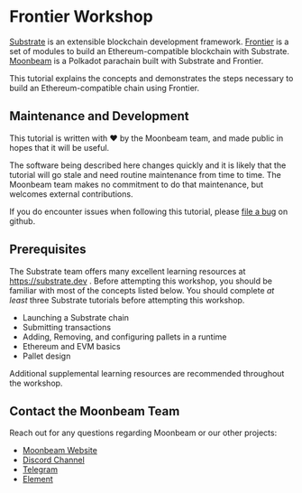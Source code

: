 # Frontier Workshop

[Substrate](https://substrate.dev) is an extensible blockchain development framework. [Frontier](https://github.com/paritytech/frontier) is a set of modules to build an Ethereum-compatible blockchain with Substrate. [Moonbeam](https://moonbeam.network) is a Polkadot parachain built with Substrate and Frontier.

This tutorial explains the concepts and demonstrates the steps necessary to build an Ethereum-compatible chain using Frontier.

## Maintenance and Development

This tutorial is written with ❤ by the Moonbeam team, and made public in hopes that it will be useful.

The software being described here changes quickly and it is likely that the tutorial will go stale and need routine maintenance from time to time. The Moonbeam team makes no commitment to do that maintenance, but welcomes external contributions.

If you do encounter issues when following this tutorial, please [file a bug](https://github.com/JoshOrndorff/frontier-workshop/issues/new) on github.

## Prerequisites

The Substrate team offers many excellent learning resources at https://substrate.dev . Before attempting this workshop, you should be familiar with most of the concepts listed below. You should complete _at least_ three Substrate tutorials before attempting this workshop.

* Launching a Substrate chain
* Submitting transactions
* Adding, Removing, and configuring pallets in a runtime
* Ethereum and EVM basics
* Pallet design

Additional supplemental learning resources are recommended throughout the workshop.

## Contact the Moonbeam Team

Reach out for any questions regarding Moonbeam or our other projects:

- [Moonbeam Website](https://moonbeam.network/)
- [Discord Channel](https://discord.gg/nWbtA9x)
- [Telegram](https://t.me/Moonbeam_Official)
- [Element](https://app.element.io/#/room/#moonbeam:matrix.org)

